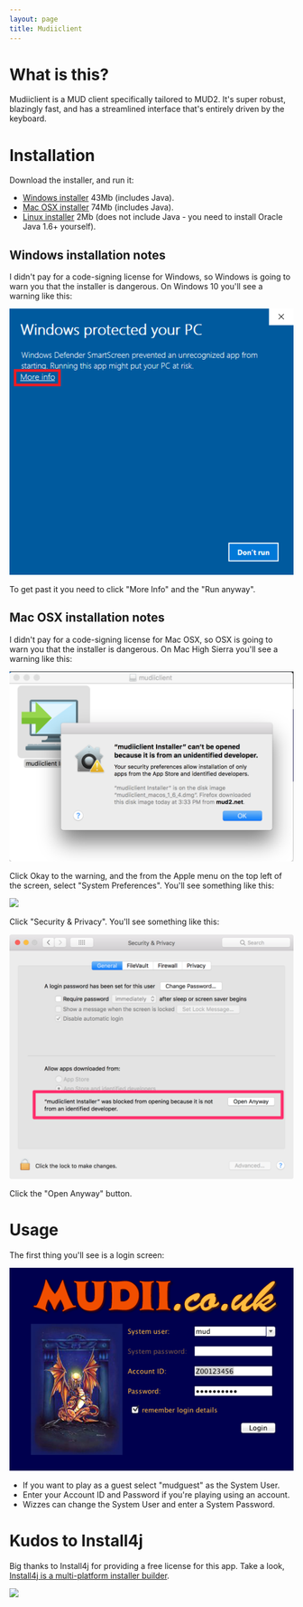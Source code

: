 ```yaml
---
layout: page
title: Mudiiclient
---
```


# What is this?

Mudiiclient is a MUD client specifically tailored to MUD2. It's super robust, blazingly fast, and has a streamlined interface that's entirely driven by the keyboard.

# Installation

Download the installer, and run it:

* [Windows installer](mudiiclient_windows_1_6_4.exe) 43Mb (includes Java).
* [Mac OSX installer](mudiiclient_macos_1_6_4.dmg) 74Mb (includes Java).
* [Linux installer](mudiiclient_unix_1_6_4.sh) 2Mb (does not include Java - you need to install Oracle Java 1.6+ yourself).

## Windows installation notes

I didn't pay for a code-signing license for Windows, so Windows is going to warn you that the installer is dangerous. On Windows 10 you'll see a warning like this:

![](windows-defender-warning.png)

To get past it you need to click "More Info" and the "Run anyway".

## Mac OSX installation notes

I didn't pay for a code-signing license for Mac OSX, so OSX is going to warn you that the installer is dangerous. On Mac High Sierra you'll see a warning like this:

![](osx-warning.png)

Click Okay to the warning, and the from the Apple menu on the top left of the screen, select "System Preferences". You'll see something like this:

![](osx-system-prefernces.png)

Click "Security & Privacy". You'll see something like this:

![](osx-security-settings.png)

Click the "Open Anyway" button.

# Usage

The first thing you'll see is a login screen:

![](login_screen.png)

* If you want to play as a guest select "mudguest" as the System User.
* Enter your Account ID and Password if you're playing using an account.
* Wizzes can change the System User and enter a System Password.

# Kudos to Install4j

Big thanks to Install4j for providing a free license for this app. Take a look, [Install4j is a multi-platform installer builder](https://www.ej-technologies.com/products/install4j/overview.html).

![](https://www.ej-technologies.com/images/product_banners/install4j_small.png)

